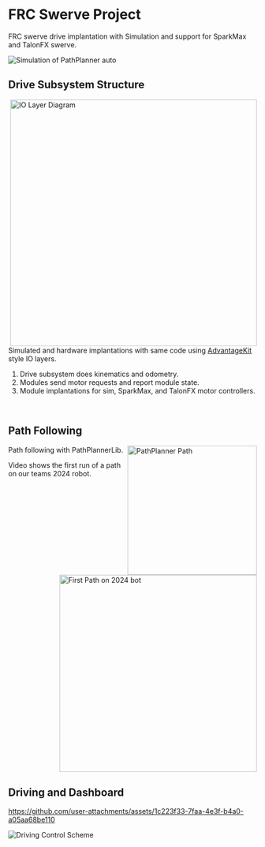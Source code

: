 
# FRC Swerve Project

FRC swerve drive implantation with Simulation and support for SparkMax and TalonFX swerve.

![Simulation of PathPlanner auto](https://github.com/user-attachments/assets/c266b861-9b09-45b3-a346-0fe8aa7c53b7)

## Drive Subsystem Structure 

<img width="500" align="right" alt="IO Layer Diagram" src="https://github.com/user-attachments/assets/4af16fb7-9e0d-4936-b4a5-197d76bf141f" />

Simulated and hardware implantations with same code using [AdvantageKit](https://docs.advantagekit.org/data-flow/recording-inputs/io-interfaces) style IO layers.

<ol>
  <li>Drive subsystem does kinematics and odometry.</li>
  
  <li>Modules send motor requests and report module state.</li>
  
  <li>Module implantations for sim, SparkMax, and TalonFX motor controllers.</li>
</ol>

<br clear="right"/>

## Path Following

<img width="262"  align="right" alt="PathPlanner Path" src="https://github.com/user-attachments/assets/5cd3b558-cc02-4c64-b1a7-37ac9434c72f" />
<img height="400"  align="right" alt="First Path on 2024 bot" src="https://github.com/user-attachments/assets/51adb902-5abe-4c4c-bdb0-0999041a0d14" />
<p>
  Path following with PathPlannerLib.

  Video shows the first run of a path on our teams 2024 robot.
</p>

<br clear="right"/>

## Driving and Dashboard

https://github.com/user-attachments/assets/1c223f33-7faa-4e3f-b4a0-a05aa68be110

<img alt="Driving Control Scheme" src="https://github.com/user-attachments/assets/6b437824-4644-4ec0-b994-04d90ce4a73f" />
